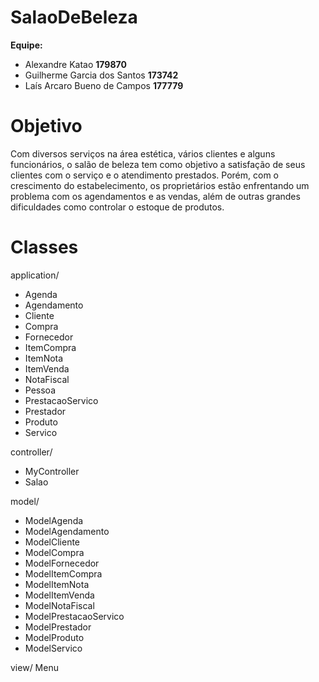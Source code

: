 # SalaoDeBeleza

**Equipe:**

* Alexandre Katao **179870**
* Guilherme Garcia dos Santos **173742**
* Laís Arcaro Bueno de Campos **177779**

# Objetivo
Com diversos serviços na área estética, vários clientes e alguns funcionários, o salão de beleza tem como objetivo a satisfação de seus clientes com o serviço e o atendimento prestados. Porém, com o crescimento do estabelecimento, os proprietários estão enfrentando um problema com os agendamentos e as vendas, além de outras grandes dificuldades como controlar o estoque de produtos.

# Classes
application/
- Agenda
- Agendamento
- Cliente
- Compra
- Fornecedor
- ItemCompra
- ItemNota
- ItemVenda
- NotaFiscal
- Pessoa
- PrestacaoServico
- Prestador
- Produto
- Servico

controller/
- MyController
- Salao

model/
- ModelAgenda
- ModelAgendamento
- ModelCliente
- ModelCompra
- ModelFornecedor
- ModelItemCompra
- ModelItemNota
- ModelItemVenda
- ModelNotaFiscal
- ModelPrestacaoServico
- ModelPrestador
- ModelProduto
- ModelServico

view/
Menu
